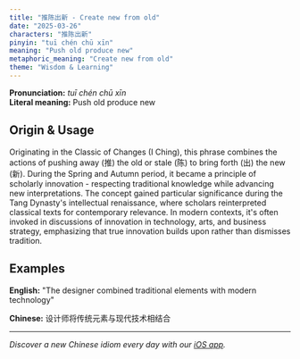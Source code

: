 ```yaml
---
title: "推陈出新 - Create new from old"
date: "2025-03-26"
characters: "推陈出新"
pinyin: "tuī chén chū xīn"
meaning: "Push old produce new"
metaphoric_meaning: "Create new from old"
theme: "Wisdom & Learning"
---
```


**Pronunciation:** *tuī chén chū xīn*  
**Literal meaning:** Push old produce new

## Origin & Usage

Originating in the Classic of Changes (I Ching), this phrase combines the actions of pushing away (推) the old or stale (陈) to bring forth (出) the new (新). During the Spring and Autumn period, it became a principle of scholarly innovation - respecting traditional knowledge while advancing new interpretations. The concept gained particular significance during the Tang Dynasty's intellectual renaissance, where scholars reinterpreted classical texts for contemporary relevance. In modern contexts, it's often invoked in discussions of innovation in technology, arts, and business strategy, emphasizing that true innovation builds upon rather than dismisses tradition.

## Examples

**English:** "The designer combined traditional elements with modern technology"

**Chinese:** 设计师将传统元素与现代技术相结合

---

*Discover a new Chinese idiom every day with our [iOS app](https://apps.apple.com/us/app/daily-chinese-idioms/id6670238264).*

